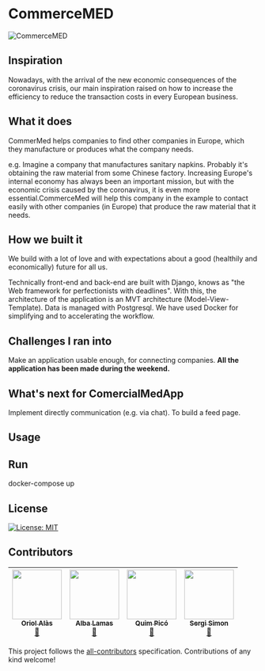 # CommerceMED 
![CommerceMED](https://i.ibb.co/yfwPJJZ/logo.png)

## Inspiration
Nowadays, with the arrival of the new economic consequences of the coronavirus crisis, our main inspiration raised on how to increase the efficiency to reduce the transaction costs in every European business.

## What it does
CommerMed helps companies to find other companies in Europe, which they manufacture or produces what the company needs. 

e.g. Imagine a company that manufactures sanitary napkins. Probably it's obtaining the raw material from some Chinese factory. Increasing Europe's internal economy has always been an important mission, but with the economic crisis caused by the coronavirus, it is even more essential.CommerceMed will help this company in the example to contact easily with other companies (in Europe) that produce the raw material that it needs.

## How we built it
We build with a lot of love and with expectations about a good (healthily and economically) future for all us.

Technically front-end and back-end are built with Django, knows as "the Web framework for perfectionists with deadlines". With this, the architecture of the application is an MVT architecture (Model-View-Template). Data is managed with Postgresql. We have used Docker for simplifying and to accelerating the workflow.

## Challenges I ran into
Make an application usable enough, for connecting companies. **All the application has been made during the weekend.**

## What's next for ComercialMedApp
Implement directly communication (e.g. via chat).
To build a feed page. 


## Usage


## Run
docker-compose up

## License
[![License: MIT](https://img.shields.io/badge/License-MIT-yellow.svg)](https://opensource.org/licenses/MIT)

## Contributors

<!-- ALL-CONTRIBUTORS-LIST:START - Do not remove or modify this section -->
<!-- prettier-ignore -->
|[<img src="https://avatars3.githubusercontent.com/u/23151284?s=460&v=4" width="100px;"/><br /><sub><b>Oriol Alàs</b></sub>](https://github.com/Oriolac)<br />[📖](https://github.com/quimpm/euvscorona/commits?author=Oriolac "Contributions") | [<img src="https://avatars1.githubusercontent.com/u/16958917?s=460&v=4" width="100px;"/><br /><sub><b>Alba Lamas</b></sub>](https://github.com/Doasy)<br />[📖](https://github.com/quimpm/euvscorona/commits?author=Doasy "Contributions") | [<img src="https://avatars2.githubusercontent.com/u/43606257?s=460&u=ad0208792a09e12b9ab380d010195f5915b9acd9&v=4" width="100px;"/><br /><sub><b>Quim Picó</b></sub>](https://github.com/quimpm)<br />[📖](https://github.com/quimpm/euvscorona/commits?author=quimpm "Contributions") | [<img src="https://avatars1.githubusercontent.com/u/43566871?s=460&u=cf96e3503e47a1dc89e50f31f290eec6a229319a&v=4" width="100px;"/><br /><sub><b>Sergi Simon</b></sub>](https://github.com/sergisi)<br />[📖](https://github.com/quimpm/euvscorona/commits?author=sergisi "Contributions")
| :---: | :---: | :---: | :---: |
<!-- ALL-CONTRIBUTORS-LIST:END -->

This project follows the [all-contributors](https://github.com/kentcdodds/all-contributors) specification. Contributions of any kind welcome!
